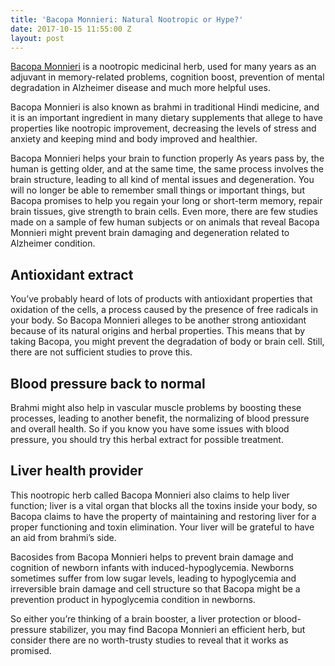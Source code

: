 ```yaml
---
title: 'Bacopa Monnieri: Natural Nootropic or Hype?'
date: 2017-10-15 11:55:00 Z
layout: post
---
```


[Bacopa Monnieri](https://www.ncbi.nlm.nih.gov/pmc/articles/PMC3746283/) is a nootropic medicinal herb, used for many years as an adjuvant in memory-related problems, cognition boost, prevention of mental degradation in Alzheimer disease and much more helpful uses.

Bacopa Monnieri is also known as brahmi in traditional Hindi medicine, and it is an important ingredient in many dietary supplements that allege to have properties like nootropic improvement, decreasing the levels of stress and anxiety and keeping mind and body improved and healthier.

Bacopa Monnieri helps your brain to function properly
As years pass by, the human is getting older, and at the same time, the same process involves the brain structure, leading to all kind of mental issues and degeneration. You will no longer be able to remember small things or important things, but Bacopa promises to help you regain your long or short-term memory, repair brain tissues, give strength to brain cells.
Even more, there are few studies made on a sample of few human subjects or on animals that reveal Bacopa Monnieri might prevent brain damaging and degeneration related to Alzheimer condition.

## Antioxidant extract

You’ve probably heard of lots of products with antioxidant properties that oxidation of the cells, a process caused by the presence of free radicals in your body. So Bacopa Monnieri alleges to be another strong antioxidant because of its natural origins and herbal properties. This means that by taking Bacopa, you might prevent the degradation of body or brain cell. Still, there are not sufficient studies to prove this.

## Blood pressure back to normal

Brahmi might also help in vascular muscle problems by boosting these processes, leading to another benefit, the normalizing of blood pressure and overall health. So if you know you have some issues with blood pressure, you should try this herbal extract for possible treatment.

## Liver health provider

This nootropic herb called Bacopa Monnieri also claims to help liver function; liver is a vital organ that blocks all the toxins inside your body, so Bacopa claims to have the property of maintaining and restoring liver for a proper functioning and toxin elimination. Your liver will be grateful to have an aid from brahmi’s side.

Bacosides from Bacopa Monnieri helps to prevent brain damage and cognition of newborn infants with induced-hypoglycemia. Newborns sometimes suffer from low sugar levels, leading to hypoglycemia and irreversible brain damage and cell structure so that Bacopa might be a prevention product in hypoglycemia condition in newborns.

So either you’re thinking of a brain booster, a liver protection or blood-pressure stabilizer, you may find Bacopa Monnieri an efficient herb, but consider there are no worth-trusty studies to reveal that it works as promised.